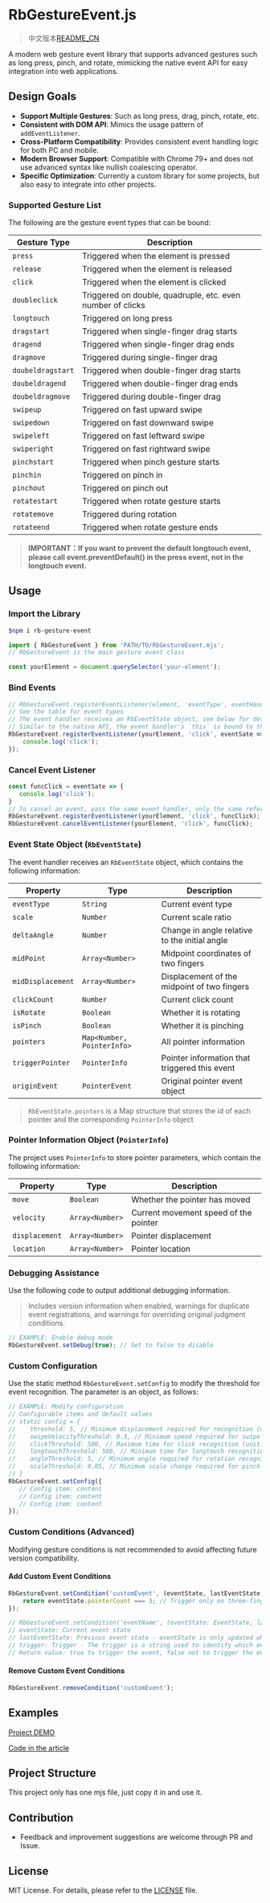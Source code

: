 # RbGestureEvent.js

> 中文版本[README_CN](./README_CN.md "中文文档")

A modern web gesture event library that supports advanced gestures such as long press, pinch, and rotate, mimicking the native event API for easy integration into web applications.

## **Design Goals**

- **Support Multiple Gestures**: Such as long press, drag, pinch, rotate, etc.
- **Consistent with DOM API**: Mimics the usage pattern of `addEventListener`.
- **Cross-Platform Compatibility**: Provides consistent event handling logic for both PC and mobile.
- **Modern Browser Support**: Compatible with Chrome 79+ and does not use advanced syntax like nullish coalescing operator.
- **Specific Optimization**: Currently a custom library for some projects, but also easy to integrate into other projects.

### **Supported Gesture List**

The following are the gesture event types that can be bound:

| **Gesture Type** | **Description**                                      |
| ---------------------- | ---------------------------------------------------------- |
| `press`              | Triggered when the element is pressed                      |
| `release`            | Triggered when the element is released                     |
| `click`              | Triggered when the element is clicked                      |
| `doubleclick`        | Triggered on double, quadruple, etc. even number of clicks |
| `longtouch`          | Triggered on long press                                    |
| `dragstart`          | Triggered when single-finger drag starts                   |
| `dragend`            | Triggered when single-finger drag ends                     |
| `dragmove`           | Triggered during single-finger drag                        |
| `doubeldragstart`    | Triggered when double-finger drag starts                   |
| `doubeldragend`      | Triggered when double-finger drag ends                     |
| `doubeldragmove`     | Triggered during double-finger drag                        |
| `swipeup`            | Triggered on fast upward swipe                             |
| `swipedown`          | Triggered on fast downward swipe                           |
| `swipeleft`          | Triggered on fast leftward swipe                           |
| `swiperight`         | Triggered on fast rightward swipe                          |
| `pinchstart`         | Triggered when pinch gesture starts                        |
| `pinchin`            | Triggered on pinch in                                      |
| `pinchout`           | Triggered on pinch out                                     |
| `rotatestart`        | Triggered when rotate gesture starts                       |
| `rotatemove`         | Triggered during rotation                                  |
| `rotateend`          | Triggered when rotate gesture ends                         |

> **IMPORTANT：If you want to prevent the default longtouch event, please call event.preventDefault() in the press event, not in the longtouch event.**

## Usage

### Import the Library

```sh
$npm i rb-gesture-event
```

```javascript
import { RbGestureEvent } from 'PATH/TO/RbGestureEvent.mjs';
// RbGestureEvent is the main gesture event class

const yourElement = document.querySelector('your-element');
```

### Bind Events

```javascript
// RbGestureEvent.registerEventListener(element, 'eventType', eventHandler);
// See the table for event types
// The event handler receives an RbEventState object, see below for details
// Similar to the native API, the event handler's `this` is bound to the registered element
RbGestureEvent.registerEventListener(yourElement, 'click', eventSate => {
    console.log('click');
});
```

### Cancel Event Listener

```javascript
const funcClick = eventSate => {
   console.log('click');
}
// To cancel an event, pass the same event handler, only the same reference can be recognized as the same function
RbGestureEvent.registerEventListener(yourElement, 'click', funcClick);
RbGestureEvent.cancelEventListener(yourElement, 'click', funcClick);
```

### **Event State Object (`RbEventState`)**

The event handler receives an `RbEventState` object, which contains the following information:

| **Property**  | **Type**               | **Description**                         |
| ------------------- | ---------------------------- | --------------------------------------------- |
| `eventType`       | `String`                   | Current event type                            |
| `scale`           | `Number`                   | Current scale ratio                           |
| `deltaAngle`      | `Number`                   | Change in angle relative to the initial angle |
| `midPoint`        | `Array<Number>`            | Midpoint coordinates of two fingers           |
| `midDisplacement` | `Array<Number>`            | Displacement of the midpoint of two fingers   |
| `clickCount`      | `Number`                   | Current click count                           |
| `isRotate`        | `Boolean`                  | Whether it is rotating                        |
| `isPinch`         | `Boolean`                  | Whether it is pinching                        |
| `pointers`        | `Map<Number, PointerInfo>` | All pointer information                       |
| `triggerPointer`  | `PointerInfo`              | Pointer information that triggered this event |
| `originEvent`     | `PointerEvent`             | Original pointer event object                 |

> `RbEventState.pointers` is a Map structure that stores the id of each pointer and the corresponding `PointerInfo` object

### **Pointer Information Object (`PointerInfo`)**

The project uses `PointerInfo` to store pointer parameters, which contain the following information:

| **Property** | **Type**    | **Description**                 |
| ------------------ | ----------------- | ------------------------------------- |
| `move`           | `Boolean`       | Whether the pointer has moved         |
| `velocity`       | `Array<Number>` | Current movement speed of the pointer |
| `displacement`   | `Array<Number>` | Pointer displacement                  |
| `location`       | `Array<Number>` | Pointer location                      |

### Debugging Assistance

Use the following code to output additional debugging information.

> Includes version information when enabled, warnings for duplicate event registrations, and warnings for overriding original judgment conditions.

```javascript
// EXAMPLE: Enable debug mode
RbGestureEvent.setDebug(true); // Set to false to disable
```

### Custom Configuration

Use the static method `RbGestureEvent.setConfig` to modify the threshold for event recognition. The parameter is an object, as follows:

```javascript
// EXAMPLE: Modify configuration
// Configurable items and default values
// static config = {
//    threshold: 5, // Minimum displacement required for recognition (unit: px)
//    swipeVelocityThreshold: 0.3, // Minimum speed required for swipe recognition (unit: px/ms)
//    clickThreshold: 500, // Maximum time for click recognition (unit: ms)
//    longtouchThreshold: 500, // Minimum time for longtouch recognition (unit: ms)
//    angleThreshold: 5, // Minimum angle required for rotation recognition (unit: deg)
//    scaleThreshold: 0.05, // Minimum scale change required for pinch recognition (unitless)
// }
RbGestureEvent.setConfig({
   // Config item: content
   // Config item: content
   // Config item: content
});
```

### **Custom Conditions (Advanced)**

Modifying gesture conditions is not recommended to avoid affecting future version compatibility.

#### Add Custom Event Conditions

```javascript
RbGestureEvent.setCondition('customEvent', (eventState, lastEventState, trigger) => {
    return eventState.pointerCount === 3; // Trigger only on three-finger touch
});

// RbGestureEvent.setCondition('eventName', (eventState: EventState, lastEventState: EventState, trigger: String) => Boolean);
// eventState: Current event state
// lastEventState: Previous event state - eventState is only updated when the pointer is pressed, moved, or released, while lastEventState is the previous eventState
// trigger: Trigger - The trigger is a string used to identify which event triggered this condition function call. It is different from eventState.eventType. eventState.eventType is the event type determined by the eventState update callback, which is bound to the body, while the trigger is determined by the element's event callback
// Return value: true to trigger the event, false not to trigger the event
```

#### Remove Custom Event Conditions

```javascript
RbGestureEvent.removeCondition('customEvent');
```

## Examples

[Project DEMO](https://null-nore.github.io/RbGestureEvent.js/)

[Code in the article](example/mdExample.js)

## Project Structure

This project only has one mjs file, just copy it in and use it.

## Contribution

- Feedback and improvement suggestions are welcome through PR and Issue.

## **License**

MIT License. For details, please refer to the [LICENSE](LICENSE) file.
